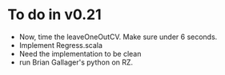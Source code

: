 # To do in v0.21

- Now, time the leaveOneOutCV. Make sure under 6 seconds.
- Implement Regress.scala
- Need the implementation to be clean
- run Brian Gallager's python on RZ.

